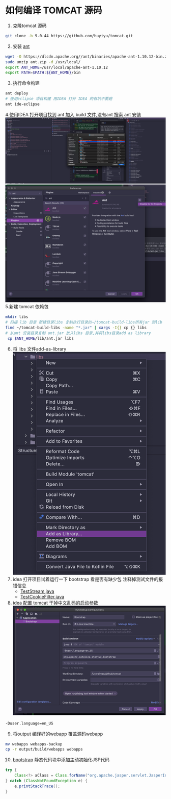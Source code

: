 # 如何编译 TOMCAT 源码
1. 克隆tomcat 源码
```bash
git clone -b 9.0.44 https://github.com/huyiyu/tomcat.git
```
2. 安装 [ant](https://dlcdn.apache.org//ant/binaries/apache-ant-1.10.12-bin.zip) 
```bash
wget -O https://dlcdn.apache.org//ant/binaries/apache-ant-1.10.12-bin.zip
sudo unzip ant.zip -d /usr/local/
export ANT_HOME=/usr/local/apache-ant-1.10.12
export PATH=$PATH:${ANT_HOME}/bin
```
3. 执行命令构建
```bash
ant deploy
# 使用eclipse 项目构建 用IDEA 打开 IDEA 的有坑不要趟
ant ide-eclipse
```
4.使用IDEA 打开项目找到 ant 加入 build 文件,没有ant 搜索 ant 安装
![ant](./img/ant.jpg)
![ant2](./img/ant2.png)
5.新建 tomcat 依赖包
```bash
mkdir libs
# 扫描 lib 目录 新建目录libs 复制执行目录的~/tomcat-build-libs所有jar 到lib
find ~/tomcat-build-libs -name "*.jar" | xargs -I{} cp {} libs
# 从ant 安装目录复制 ant.jar 放入libs 目录,并将libs目录add as library
 cp $ANT_HOME/lib/ant.jar libs
```
6. 将 libs 文件add-as-library
   ![add-as-library](./img/add-as-library.jpg)
7. idea 打开项目试着运行一下 bootstrap 看是否有缺少包 注释掉测试文件的报错信息 
   * [TestStream.java](https://github.com/huyiyu/tomcat/blob/huyiyu/test/org/apache/coyote/http2/TestStream.java)
   * [TestCookieFilter.java](https://github.com/huyiyu/tomcat/blob/huyiyu/test/util/TestCookieFilter.java)
8. idea 配置 tomcat 干掉中文乱码的启动参数
   ![启动参数](./img/vm.png)
```bash
-Duser.language=en_US
```
9. 将output 编译好的webapp 覆盖源码webapp
```bash
mv webapps webapps-backup
cp -r output/build/webapps webapps
```
10. [bootstrap](https://github.com/huyiyu/tomcat/blob/huyiyu/java/org/apache/catalina/startup/Bootstrap.java#L142) 静态代码块中添加主动初始化JSP代码
```java
try {
    Class<?> aClass = Class.forName("org.apache.jasper.servlet.JasperInitializer");
} catch (ClassNotFoundException e) {
    e.printStackTrace();
}
```
